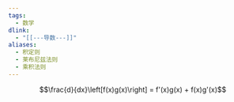 ```yaml
---
tags:
  - 数学
dlink:
  - "[[---导数---]]"
aliases:
  - 积定则
  - 莱布尼兹法则
  - 乘积法则
---
```

$$\frac{d}{dx}\left[f(x)g(x)\right] = f'(x)g(x) + f(x)g'(x)$$